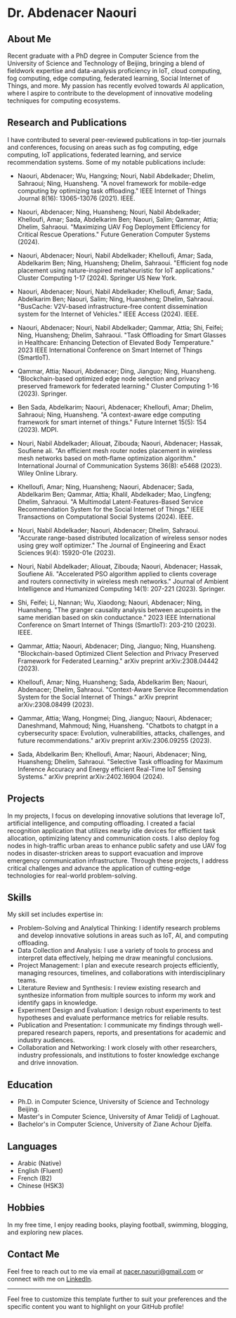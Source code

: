 # Dr. Abdenacer Naouri                    
## About Me

Recent graduate with a PhD degree in Computer Science from the University of Science and Technology of Beijing, 
bringing a blend of fieldwork expertise and data-analysis proficiency in IoT, cloud computing, fog computing, 
edge computing, federated learning, Social Internet of Things, and more. My passion has recently evolved towards AI application, 
where I aspire to contribute to the development of innovative modeling techniques for computing ecosystems.

## Research and Publications

I have contributed to several peer-reviewed publications in top-tier journals and conferences, focusing on areas such as fog computing, edge computing, IoT applications, federated learning, and service recommendation systems. Some of my notable publications include:

- Naouri, Abdenacer; Wu, Hangxing; Nouri, Nabil Abdelkader; Dhelim, Sahraoui; Ning, Huansheng. "A novel framework for mobile-edge computing by optimizing task offloading." IEEE Internet of Things Journal 8(16): 13065-13076 (2021). IEEE.

- Naouri, Abdenacer; Ning, Huansheng; Nouri, Nabil Abdelkader; Khelloufi, Amar; Sada, Abdelkarim Ben; Naouri, Salim; Qammar, Attia; Dhelim, Sahraoui. "Maximizing UAV Fog Deployment Efficiency for Critical Rescue Operations." Future Generation Computer Systems (2024).

- Naouri, Abdenacer; Nouri, Nabil Abdelkader; Khelloufi, Amar; Sada, Abdelkarim Ben; Ning, Huansheng; Dhelim, Sahraoui. "Efficient fog node placement using nature-inspired metaheuristic for IoT applications." Cluster Computing 1-17 (2024). Springer US New York.

- Naouri, Abdenacer; Nouri, Nabil Abdelkader; Khelloufi, Amar; Sada, Abdelkarim Ben; Naouri, Salim; Ning, Huansheng; Dhelim, Sahraoui. "BusCache: V2V-based infrastructure-free content dissemination system for the Internet of Vehicles." IEEE Access (2024). IEEE.

- Naouri, Abdenacer; Nouri, Nabil Abdelkader; Qammar, Attia; Shi, Feifei; Ning, Huansheng; Dhelim, Sahraoui. "Task Offloading for Smart Glasses in Healthcare: Enhancing Detection of Elevated Body Temperature." 2023 IEEE International Conference on Smart Internet of Things (SmartIoT).

- Qammar, Attia; Naouri, Abdenacer; Ding, Jianguo; Ning, Huansheng. "Blockchain-based optimized edge node selection and privacy preserved framework for federated learning." Cluster Computing 1-16 (2023). Springer.

- Ben Sada, Abdelkarim; Naouri, Abdenacer; Khelloufi, Amar; Dhelim, Sahraoui; Ning, Huansheng. "A context-aware edge computing framework for smart internet of things." Future Internet 15(5): 154 (2023). MDPI.

- Nouri, Nabil Abdelkader; Aliouat, Zibouda; Naouri, Abdenacer; Hassak, Soufiene ali. "An efficient mesh router nodes placement in wireless mesh networks based on moth‐flame optimization algorithm." International Journal of Communication Systems 36(8): e5468 (2023). Wiley Online Library.

- Khelloufi, Amar; Ning, Huansheng; Naouri, Abdenacer; Sada, Abdelkarim Ben; Qammar, Attia; Khalil, Abdelkader; Mao, Lingfeng; Dhelim, Sahraoui. "A Multimodal Latent-Features-Based Service Recommendation System for the Social Internet of Things." IEEE Transactions on Computational Social Systems (2024). IEEE.

- Nouri, Nabil Abdelkader; Naouri, Abdenacer; Dhelim, Sahraoui. "Accurate range-based distributed localization of wireless sensor nodes using grey wolf optimizer." The Journal of Engineering and Exact Sciences 9(4): 15920-01e (2023).

- Nouri, Nabil Abdelkader; Aliouat, Zibouda; Naouri, Abdenacer; Hassak, Soufiene Ali. "Accelerated PSO algorithm applied to clients coverage and routers connectivity in wireless mesh networks." Journal of Ambient Intelligence and Humanized Computing 14(1): 207-221 (2023). Springer.

- Shi, Feifei; Li, Nannan; Wu, Xiaodong; Naouri, Abdenacer; Ning, Huansheng. "The granger causality analysis between acupoints in the same meridian based on skin conductance." 2023 IEEE International Conference on Smart Internet of Things (SmartIoT): 203-210 (2023). IEEE.

- Qammar, Attia; Naouri, Abdenacer; Ding, Jianguo; Ning, Huansheng. "Blockchain-based Optimized Client Selection and Privacy Preserved Framework for Federated Learning." arXiv preprint arXiv:2308.04442 (2023).

- Khelloufi, Amar; Ning, Huansheng; Sada, Abdelkarim Ben; Naouri, Abdenacer; Dhelim, Sahraoui. "Context-Aware Service Recommendation System for the Social Internet of Things." arXiv preprint arXiv:2308.08499 (2023).

- Qammar, Attia; Wang, Hongmei; Ding, Jianguo; Naouri, Abdenacer; Daneshmand, Mahmoud; Ning, Huansheng. "Chatbots to chatgpt in a cybersecurity space: Evolution, vulnerabilities, attacks, challenges, and future recommendations." arXiv preprint arXiv:2306.09255 (2023).

- Sada, Abdelkarim Ben; Khelloufi, Amar; Naouri, Abdenacer; Ning, Huansheng; Dhelim, Sahraoui. "Selective Task offloading for Maximum Inference Accuracy and Energy efficient Real-Time IoT Sensing Systems." arXiv preprint arXiv:2402.16904 (2024).




## Projects

In my projects, I focus on developing innovative solutions that leverage IoT, artificial intelligence, and computing offloading. I created a facial recognition application that utilizes nearby idle devices for efficient task allocation, optimizing latency and communication costs. I also deploy fog nodes in high-traffic urban areas to enhance public safety and use UAV fog nodes in disaster-stricken areas to support evacuation and improve emergency communication infrastructure. Through these projects, I address critical challenges and advance the application of cutting-edge technologies for real-world problem-solving.

## Skills

My skill set includes expertise in:
- Problem-Solving and Analytical Thinking: I identify research problems and develop innovative solutions in areas such as IoT, AI, and computing offloading.
- Data Collection and Analysis: I use a variety of tools to process and interpret data effectively, helping me draw meaningful conclusions.
- Project Management: I plan and execute research projects efficiently, managing resources, timelines, and collaborations with interdisciplinary teams.
- Literature Review and Synthesis: I review existing research and synthesize information from multiple sources to inform my work and identify gaps in knowledge.
- Experiment Design and Evaluation: I design robust experiments to test hypotheses and evaluate performance metrics for reliable results.
- Publication and Presentation: I communicate my findings through well-prepared research papers, reports, and presentations for academic and industry audiences.
- Collaboration and Networking: I work closely with other researchers, industry professionals, and institutions to foster knowledge exchange and drive innovation.

## Education

- Ph.D. in Computer Science, University of Science and Technology Beijing.
- Master's in Computer Science, University of Amar Telidji of Laghouat.
- Bachelor's in Computer Science, University of Ziane Achour Djelfa.

## Languages

- Arabic (Native)
- English (Fluent)
- French (B2)
- Chinese (HSK3)

## Hobbies

In my free time, I enjoy reading books, playing football, swimming, blogging, and exploring new places.

## Contact Me

Feel free to reach out to me via email at nacer.naouri@gmail.com or connect with me on [LinkedIn](https://www.linkedin.com/in/abdenacer-naouri-71ab1065/).

---

Feel free to customize this template further to suit your preferences and the specific content you want to highlight on your GitHub profile!
